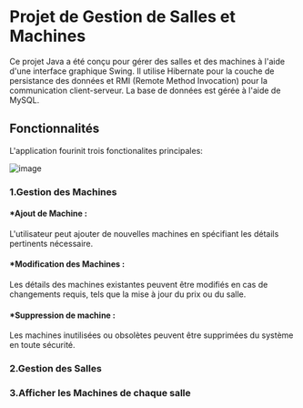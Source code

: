 # Projet de Gestion de Salles et Machines
Ce projet Java a été conçu pour gérer des salles et des machines à l'aide d'une interface graphique Swing. Il utilise Hibernate pour la couche de persistance des données et RMI (Remote Method Invocation) pour la communication client-serveur. La base de données est gérée à l'aide de MySQL.
## Fonctionnalités
L'application fourinit trois fonctionalites principales:

![image](https://github.com/ismail-sorhrani/TP-RMI/assets/125312216/9cad5c3c-ec47-4a3d-9a8f-0179a997a7a4)

### 1.Gestion des Machines
  #### *Ajout de Machine :
L'utilisateur peut ajouter de nouvelles machines en spécifiant les détails pertinents nécessaire.
  #### *Modification des Machines :
Les détails des machines existantes peuvent être modifiés en cas de changements requis, tels que la mise à jour du prix ou du salle.
  #### *Suppression de machine :
Les machines inutilisées ou obsolètes peuvent être supprimées du système en toute sécurité.
### 2.Gestion des Salles
### 3.Afficher les Machines de chaque salle

